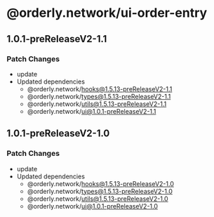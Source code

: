 # @orderly.network/ui-order-entry

## 1.0.1-preReleaseV2-1.1

### Patch Changes

- update
- Updated dependencies
  - @orderly.network/hooks@1.5.13-preReleaseV2-1.1
  - @orderly.network/types@1.5.13-preReleaseV2-1.1
  - @orderly.network/utils@1.5.13-preReleaseV2-1.1
  - @orderly.network/ui@1.0.1-preReleaseV2-1.1

## 1.0.1-preReleaseV2-1.0

### Patch Changes

- update
- Updated dependencies
  - @orderly.network/hooks@1.5.13-preReleaseV2-1.0
  - @orderly.network/types@1.5.13-preReleaseV2-1.0
  - @orderly.network/utils@1.5.13-preReleaseV2-1.0
  - @orderly.network/ui@1.0.1-preReleaseV2-1.0
